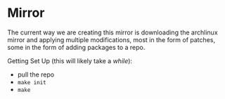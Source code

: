 # Mirror

The current way we are creating this mirror is downloading the archlinux mirror and applying multiple modifications, most in the form of patches, some in the form of adding packages to a repo.

Getting Set Up (this will likely take a _while_):

* pull the repo
* `make init`
* `make`
